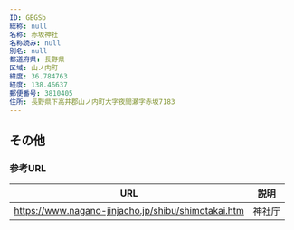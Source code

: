```yaml
---
ID: GEGSb
総称: null
名称: 赤坂神社
名称読み: null
別名: null
都道府県: 長野県
区域: 山ノ内町
緯度: 36.784763
経度: 138.46637
郵便番号: 3810405
住所: 長野県下高井郡山ノ内町大字夜間瀬字赤坂7183
---
```


## その他

### 参考URL

| URL                                                 | 説明   |
| --------------------------------------------------- | ------ |
| https://www.nagano-jinjacho.jp/shibu/shimotakai.htm | 神社庁 |
